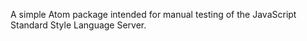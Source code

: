A simple Atom package intended for manual testing of the JavaScript Standard Style Language Server.
